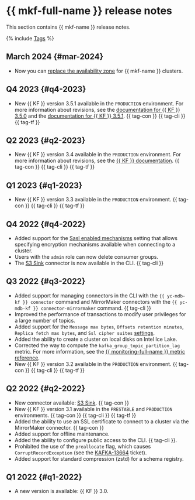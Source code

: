 # {{ mkf-full-name }} release notes

This section contains {{ mkf-name }} release notes.

{% include [Tags](../_includes/mdb/release-notes-tags.md) %}

## March 2024 {#mar-2024}

* Now you can [replace the availability zone](./operations/host-migration.md) for {{ mkf-name }} clusters.

## Q4 2023 {#q4-2023}

* New {{ KF }} version 3.5.1 available in the `PRODUCTION` environment. For more information about revisions, see the [documentation for {{ KF }} 3.5.0](https://archive.apache.org/dist/kafka/3.5.0/RELEASE_NOTES.html) and the [documentation for {{ KF }} 3.5.1](https://archive.apache.org/dist/kafka/3.5.1/RELEASE_NOTES.html). {{ tag-con }} {{ tag-cli }} {{ tag-tf }}

## Q2 2023 {#q2-2023}

* New {{ KF }} version 3.4 available in the `PRODUCTION` environment. For more information about revisions, see the [{{ KF }} documentation](https://archive.apache.org/dist/kafka/3.4.0/RELEASE_NOTES.html). {{ tag-con }} {{ tag-cli }} {{ tag-tf }}

## Q1 2023 {#q1-2023}

* New {{ KF }} version 3.3 available in the `PRODUCTION` environment. {{ tag-con }} {{ tag-cli }} {{ tag-tf }}

## Q4 2022 {#q4-2022}

* Added support for the [Sasl enabled mechanisms](concepts/settings-list.md#settings-sasl-enabled-mechanisms) setting that allows specifying encryption mechanisms available when connecting to a cluster.
* Users with the `admin` role can now delete consumer groups.
* The [S3 Sink](concepts/connectors.md#s3-sink) connector is now available in the CLI. {{ tag-cli }}

## Q3 2022 {#q3-2022}

* Added support for managing connectors in the CLI with the `{{ yc-mdb-kf }} connector` command and MirrorMaker connectors with the `{{ yc-mdb-kf }} connector-mirrormaker` command. {{ tag-cli }}
* Improved the performance of transactions to modify user privileges for a large number of topics.
* Added support for the `Message max bytes`, `Offsets retention minutes`, `Replica fetch max bytes`, and `Ssl cipher suites` [settings](concepts/settings-list.md#cluster-settings).
* Added the ability to create a cluster on local disks on Intel Ice Lake.
* Corrected the way to compute the `kafka_group_topic_partition_lag` metric. For more information, see the [{{ monitoring-full-name }} metric reference](../_includes/monitoring/metrics-ref/managed-kafka.md).
* New {{ KF }} version 3.2 available in the `PRODUCTION` environment. {{ tag-con }} {{ tag-cli }} {{ tag-tf }}

## Q2 2022 {#q2-2022}

* New connector available: [S3 Sink](concepts/connectors.md#s3-sink). {{ tag-con }}
* New {{ KF }} version 3.1 available in the `PRESTABLE` and `PRODUCTION` environments. {{ tag-con }} {{ tag-cli }} {{ tag-tf }}
* Added the ability to use an SSL certificate to connect to a cluster via the MirrorMaker connector. {{ tag-con }}
* Added support for offline maintenance.
* Added the ability to configure public access to the CLI. {{ tag-cli }}.
* Prohibited the use of the `preallocate` flag, which causes `CorruptRecordException` (see the [KAFKA-13664](https://issues.apache.org/jira/browse/KAFKA-13664) ticket).
* Added support for standard compression (zstd) for a schema registry.

## Q1 2022 {#q1-2022}

* A new version is available: {{ KF }} 3.0.
